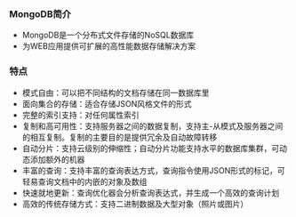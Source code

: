 ### MongoDB简介

* MongoDB是一个分布式文件存储的NoSQL数据库
* 为WEB应用提供可扩展的高性能数据存储解决方案

### 特点

* 模式自由：可以把不同结构的文档存储在同一数据库里
* 面向集合的存储：适合存储JSON风格文件的形式
* 完整的索引支持：对任何属性索引
* 复制和高可用性：支持服务器之间的数据复制，支持主-从模式及服务器之间的相互复制。复制的主要目的是提供冗余及自动故障转移
* 自动分片：支持云级别的伸缩性；自动分片功能支持水平的数据库集群，可动态添加额外的机器
* 丰富的查询：支持丰富的查询表达方式，查询指令使用JSON形式的标记，可轻易查询文档中的内嵌的对象及数组
* 快速就地更新：查询优化器会分析查询表达式，并生成一个高效的查询计划
* 高效的传统存储方式：支持二进制数据及大型对象（照片或图片）



